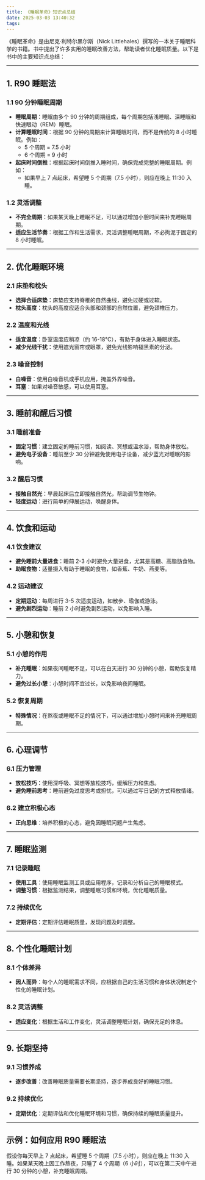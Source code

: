```yaml
---
title: 《睡眠革命》知识点总结
date: 2025-03-03 13:40:32
tags:
---
```


《睡眠革命》是由尼克·利特尔黑尔斯（Nick Littlehales）撰写的一本关于睡眠科学的书籍。书中提出了许多实用的睡眠改善方法，帮助读者优化睡眠质量。以下是书中的主要知识点总结：

---

## 1. **R90 睡眠法**

### 1.1 90 分钟睡眠周期
- **睡眠周期**：睡眠由多个 90 分钟的周期组成，每个周期包括浅睡眠、深睡眠和快速眼动（REM）睡眠。
- **计算睡眠时间**：根据 90 分钟的周期来计算睡眠时间，而不是传统的 8 小时睡眠。例如：
  - 5 个周期 = 7.5 小时
  - 6 个周期 = 9 小时
- **起床时间倒推**：根据起床时间倒推入睡时间，确保完成完整的睡眠周期。例如：
  - 如果早上 7 点起床，希望睡 5 个周期（7.5 小时），则应在晚上 11:30 入睡。

### 1.2 灵活调整
- **不完全周期**：如果某天晚上睡眠不足，可以通过增加小憩时间来补充睡眠周期。
- **适应生活节奏**：根据工作和生活需求，灵活调整睡眠周期，不必拘泥于固定的 8 小时睡眠。

---

## 2. **优化睡眠环境**

### 2.1 床垫和枕头
- **选择合适床垫**：床垫应支持脊椎的自然曲线，避免过硬或过软。
- **枕头高度**：枕头的高度应适合头部和颈部的自然位置，避免颈椎压力。

### 2.2 温度和光线
- **适宜温度**：卧室温度应稍凉（约 16-18°C），有助于身体进入睡眠状态。
- **减少光线干扰**：使用遮光窗帘或眼罩，避免光线影响褪黑素的分泌。

### 2.3 噪音控制
- **白噪音**：使用白噪音机或手机应用，掩盖外界噪音。
- **耳塞**：如果对噪音敏感，可以使用耳塞。

---

## 3. **睡前和醒后习惯**

### 3.1 睡前准备
- **固定习惯**：建立固定的睡前习惯，如阅读、冥想或温水浴，帮助身体放松。
- **避免电子设备**：睡前至少 30 分钟避免使用电子设备，减少蓝光对睡眠的影响。

### 3.2 醒后习惯
- **接触自然光**：早晨起床后立即接触自然光，帮助调节生物钟。
- **轻度运动**：进行简单的伸展运动，唤醒身体。

---

## 4. **饮食和运动**

### 4.1 饮食建议
- **避免睡前大量进食**：睡前 2-3 小时避免大量进食，尤其是高糖、高脂肪食物。
- **助眠食物**：适量摄入有助于睡眠的食物，如香蕉、牛奶、燕麦等。

### 4.2 运动建议
- **定期运动**：每周进行 3-5 次适度运动，如散步、瑜伽或游泳。
- **避免剧烈运动**：睡前 2 小时避免剧烈运动，以免影响入睡。

---

## 5. **小憩和恢复**

### 5.1 小憩的作用
- **补充睡眠**：如果夜间睡眠不足，可以在白天进行 30 分钟的小憩，帮助恢复精力。
- **避免过长小憩**：小憩时间不宜过长，以免影响夜间睡眠。

### 5.2 恢复周期
- **特殊情况**：在熬夜或睡眠不足的情况下，可以通过增加小憩时间来补充睡眠周期。

---

## 6. **心理调节**

### 6.1 压力管理
- **放松技巧**：使用深呼吸、冥想等放松技巧，缓解压力和焦虑。
- **避免睡前思考**：睡前避免过度思考或担忧，可以通过写日记的方式释放情绪。

### 6.2 建立积极心态
- **正向思维**：培养积极的心态，避免因睡眠问题产生焦虑。

---

## 7. **睡眠监测**

### 7.1 记录睡眠
- **使用工具**：使用睡眠监测工具或应用程序，记录和分析自己的睡眠模式。
- **调整习惯**：根据监测结果，调整睡眠习惯和环境，优化睡眠质量。

### 7.2 持续优化
- **定期评估**：定期评估睡眠质量，发现问题及时调整。

---

## 8. **个性化睡眠计划**

### 8.1 个体差异
- **因人而异**：每个人的睡眠需求不同，应根据自己的生活习惯和身体状况制定个性化的睡眠计划。

### 8.2 灵活调整
- **适应变化**：根据生活和工作变化，灵活调整睡眠计划，确保充足的休息。

---

## 9. **长期坚持**

### 9.1 习惯养成
- **逐步改善**：改善睡眠质量需要长期坚持，逐步养成良好的睡眠习惯。

### 9.2 持续优化
- **定期优化**：定期评估和优化睡眠环境和习惯，确保持续的睡眠质量提升。

---

## 示例：如何应用 R90 睡眠法

假设你每天早上 7 点起床，希望睡 5 个周期（7.5 小时），则应在晚上 11:30 入睡。如果某天晚上因工作熬夜，只睡了 4 个周期（6 小时），可以在第二天中午进行 30 分钟的小憩，补充睡眠周期。